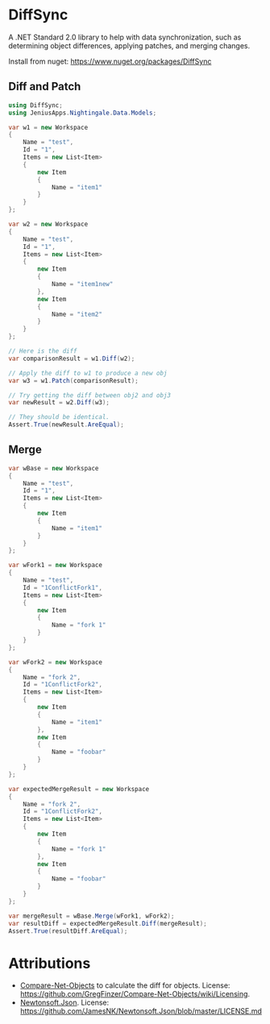 # DiffSync
A .NET Standard 2.0 library to help with data synchronization, such as determining object differences, applying patches, and merging changes.

Install from nuget: https://www.nuget.org/packages/DiffSync

## Diff and Patch
```csharp
using DiffSync;
using JeniusApps.Nightingale.Data.Models;

var w1 = new Workspace
{
    Name = "test",
    Id = "1",
    Items = new List<Item>
    {
        new Item
        {
            Name = "item1"
        }
    }
};

var w2 = new Workspace
{
    Name = "test",
    Id = "1",
    Items = new List<Item>
    {
        new Item
        {
            Name = "item1new"
        },
        new Item
        {
            Name = "item2"
        }
    }
};

// Here is the diff
var comparisonResult = w1.Diff(w2);

// Apply the diff to w1 to produce a new obj
var w3 = w1.Patch(comparisonResult);

// Try getting the diff between obj2 and obj3
var newResult = w2.Diff(w3);

// They should be identical.
Assert.True(newResult.AreEqual);
```

## Merge
```csharp
var wBase = new Workspace
{
    Name = "test",
    Id = "1",
    Items = new List<Item>
    {
        new Item
        {
            Name = "item1"
        }
    }
};

var wFork1 = new Workspace
{
    Name = "test",
    Id = "1ConflictFork1",
    Items = new List<Item>
    {
        new Item
        {
            Name = "fork 1"
        }
    }
};

var wFork2 = new Workspace
{
    Name = "fork 2",
    Id = "1ConflictFork2",
    Items = new List<Item>
    {
        new Item
        {
            Name = "item1"
        },
        new Item
        {
            Name = "foobar"
        }
    }
};

var expectedMergeResult = new Workspace
{
    Name = "fork 2",
    Id = "1ConflictFork2",
    Items = new List<Item>
    {
        new Item
        {
            Name = "fork 1"
        },
        new Item
        {
            Name = "foobar"
        }
    }
};

var mergeResult = wBase.Merge(wFork1, wFork2);
var resultDiff = expectedMergeResult.Diff(mergeResult);
Assert.True(resultDiff.AreEqual);
```

# Attributions

- [Compare-Net-Objects](https://github.com/GregFinzer/Compare-Net-Objects) to calculate the diff for objects. License: https://github.com/GregFinzer/Compare-Net-Objects/wiki/Licensing.
- [Newtonsoft.Json](https://github.com/JamesNK/Newtonsoft.Json). License: https://github.com/JamesNK/Newtonsoft.Json/blob/master/LICENSE.md
